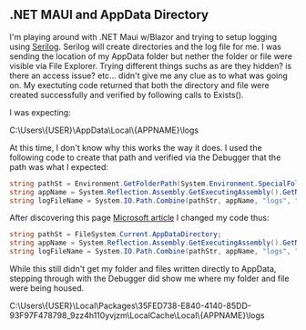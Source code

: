 ## .NET MAUI and AppData Directory

<p>I'm playing around with .NET Maui w/Blazor and trying to setup logging using <a href="https://serilog.net/">Serilog</a>. Serilog will create directories and the log file for me.  I was sending the location of my AppData folder but nether the folder or file were visible via File Explorer.  Trying different things suchs as are they hidden? is there an access issue? etc... didn't give me any clue as to what was going on.  My exectuting code returned that both the directory and file were created successfully and verified by following calls to Exists(). </p>

<p>I was expecting: </p>

<p>C:\Users\{USER}\AppData\Local\{APPNAME}\logs </p>

<p>At this time, I don't know why this works the way it does. I used the following code to create that path and verified via the Debugger that the path was 
what I expected:</p>

 ```C#
string pathSt = Environment.GetFolderPath(System.Environment.SpecialFolder.LocalApplicationData);
string appName = System.Reflection.Assembly.GetExecutingAssembly().GetName().Name;
string logFileName = System.IO.Path.Combine(pathStr, appName, "logs", "{APPNAME}-.log");
 ```
<p>After discovering this page <a href="https://learn.microsoft.com/en-us/dotnet/maui/platform-integration/storage/file-system-helpers?view=net-maui-7.0&tabs=windows">Microsoft article</a> 
I changed my code thus:</p>

 ```C#
string pathSt = FileSystem.Current.AppDataDirectory;
string appName = System.Reflection.Assembly.GetExecutingAssembly().GetName().Name;
string logFileName = System.IO.Path.Combine(pathStr, appName, "logs", "{APPNAME}-.log");
 ```

<p>While this still didn't get my folder and files written directly to AppData, stepping through with the Debugger did show me where my folder and file
were being housed.</p>

<p>C:\Users\{USER}\Local\Packages\35FED738-E840-4140-85DD-93F97F478798_9zz4h110yvjzm\LocalCache\Local\{APPNAME}\logs</p>
